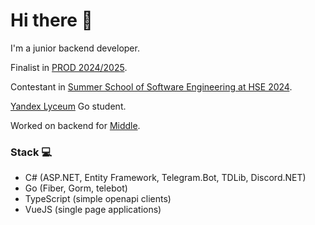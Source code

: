 # Hi there 👋

<p>I'm a junior backend developer.</p>
<p>Finalist in <a href="https://prodcontest.ru">PROD 2024/2025</a>.</p>
<p>Contestant in <a href="https://cs.hse.ru/se/2024/">Summer School of Software Engineering at HSE 2024</a>.</p>
<p><a href="https://lyceum.yandex.ru/">Yandex Lyceum</a> Go student.</p>
<p>Worked on backend for <a href="https://t.me/middle_app">Middle</a>.</p>

### Stack 💻

- C# (ASP.NET, Entity Framework, Telegram.Bot, TDLib, Discord.NET)
- Go (Fiber, Gorm, telebot)
- TypeScript (simple openapi clients)
- VueJS (single page applications)

<!--
**linuxfight/linuxfight** is a ✨ _special_ ✨ repository because its `README.md` (this file) appears on your GitHub profile.

Here are some ideas to get you started:

- 🔭 I’m currently working on ...
- 🌱 I’m currently learning ...
- 👯 I’m looking to collaborate on ...
- 🤔 I’m looking for help with ...
- 💬 Ask me about ...
- 📫 How to reach me: ...
- 😄 Pronouns: ...
- ⚡ Fun fact: ...
-->
